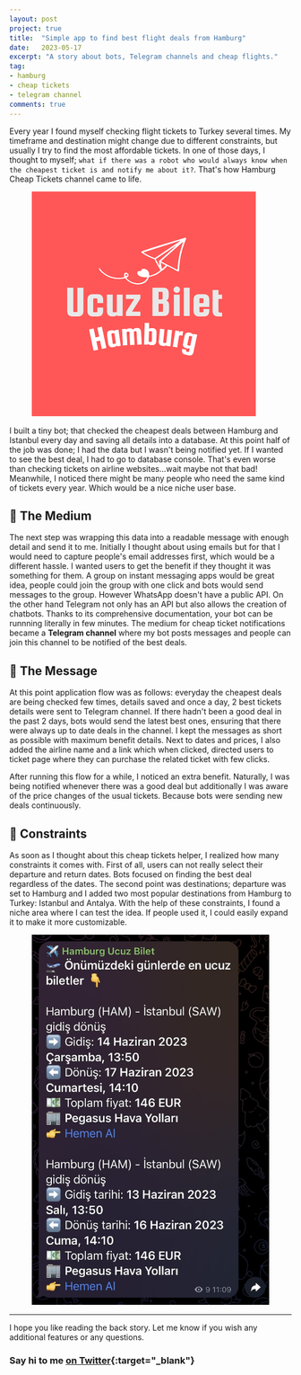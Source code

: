 ```yaml
---
layout: post
project: true
title:  "Simple app to find best flight deals from Hamburg"
date:   2023-05-17
excerpt: "A story about bots, Telegram channels and cheap flights."
tag:
- hamburg
- cheap tickets
- telegram channel
comments: true
---
```

Every year I found myself checking flight tickets to Turkey several times. My timeframe and destination might change due to different constraints, but usually I try to find the most affordable tickets. In one of those days, I thought to myself; `what if there was a robot who would always know when the cheapest ticket is and notify me about it?`. That's how Hamburg Cheap Tickets channel came to life.

<figure>
	<img src="../assets/img/ucuz-bilet-hamburg-logo.png">
	<figcaption></figcaption>
</figure>

I built a tiny bot; that checked the cheapest deals between Hamburg and Istanbul every day and saving all details into a database. At this point half of the job was done; I had the data but I wasn't being notified yet. If I wanted to see the best deal, I had to go to database console. That's even worse than checking tickets on airline websites...wait maybe not that bad! Meanwhile, I noticed there might be many people who need the same kind of tickets every year. Which would be a nice niche user base.

## 📰 The Medium
The next step was wrapping this data into a readable message with enough detail and send it to me. Initially I thought about using emails but for that I would need to capture people's email addresses first, which would be a different hassle. I wanted users to get the benefit if they thought it was something for them. A group on instant messaging apps would be great idea, people could join the group with one click and bots would send messages to the group. However WhatsApp doesn't have a public API. On the other hand Telegram not only has an API but also allows the creation of chatbots. Thanks to its comprehensive documentation, your bot can be runnning literally in few minutes. The medium for cheap ticket notifications became a **Telegram channel** where my bot posts messages and people can join this channel to be notified of the best deals.

## 💌 The Message
At this point application flow was as follows: everyday the cheapest deals are being checked few times, details saved and once a day, 2 best tickets details were sent to Telegram channel. If there hadn't been a good deal in the past 2 days, bots would send the latest best ones, ensuring that there were always up to date deals in the channel. I kept the messages as short as possible with maximum benefit details. Next to dates and prices, I also added the airline name and a link which when clicked, directed users to ticket page where they can purchase the related ticket with few clicks.

After running this flow for a while, I noticed an extra benefit. Naturally, I was being notified whenever there was a good deal but additionally I was aware of the price changes of the usual tickets. Because bots were sending new deals continuously.

## 💌 Constraints
As soon as I thought about this cheap tickets helper, I realized how many constraints it comes with. First of all, users can not really select their departure and return dates. Bots focused on finding the best deal regardless of the dates. The second point was destinations; departure was set to Hamburg and I added two most popular destinations from Hamburg to Turkey: Istanbul and Antalya. With the help of these constraints, I found a niche area where I can test the idea. If people used it, I could easily expand it to make it more customizable.

<figure>
	<img src="../assets/img/the-message.jpg">
	<figcaption></figcaption>
</figure>

---

I hope you like reading the back story. Let me know if you wish any additional features or any questions. 

### Say hi to me [on Twitter](https://twitter.com/ugurtekbas){:target="_blank"}
